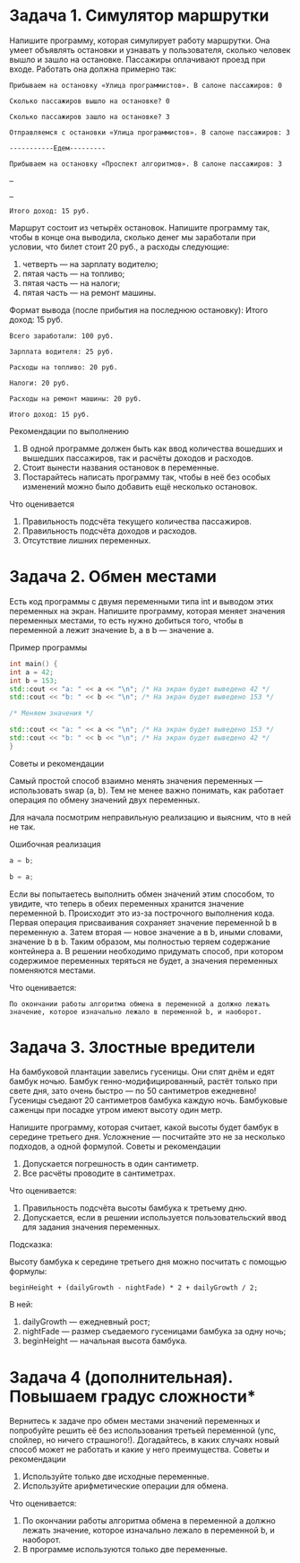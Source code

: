 # Задача 1. Симулятор маршрутки
Напишите программу, которая симулирует работу маршрутки. Она умеет объявлять остановки и узнавать у пользователя, сколько человек вышло и зашло на остановке. Пассажиры оплачивают проезд при входе. Работать она должна примерно так:
```
Прибываем на остановку «Улица программистов». В салоне пассажиров: 0

Сколько пассажиров вышло на остановке? 0

Сколько пассажиров зашло на остановке? 3

Отправляемся с остановки «Улица программистов». В салоне пассажиров: 3

-----------Едем---------

Прибываем на остановку «Проспект алгоритмов». В салоне пассажиров: 3

…

…

Итого доход: 15 руб.
```
Маршрут состоит из четырёх остановок. Напишите программу так, чтобы в конце она выводила, сколько денег мы заработали при условии, что билет стоит 20 руб., а расходы следующие:
1) четверть — на зарплату водителю;
2) пятая часть — на топливо;
3) пятая часть — на налоги;
4) пятая часть — на ремонт машины.

Формат вывода (после прибытия на последнюю остановку):
Итого доход: 15 руб.
```
Всего заработали: 100 руб.

Зарплата водителя: 25 руб.

Расходы на топливо: 20 руб.

Налоги: 20 руб.

Расходы на ремонт машины: 20 руб.

Итого доход: 15 руб.
```

Рекомендации по выполнению
1) В одной программе должен быть как ввод количества вошедших и вышедших пассажиров, так и расчёты доходов и расходов.
2) Стоит вынести названия остановок в переменные.
3) Постарайтесь написать программу так, чтобы в неё без особых изменений можно было добавить ещё несколько остановок.

Что оценивается
1) Правильность подсчёта текущего количества пассажиров.
2) Правильность подсчёта доходов и расходов.
3) Отсутствие лишних переменных.


# Задача 2. Обмен местами
Есть код программы с двумя переменными типа int и выводом этих переменных на экран. Напишите программу, которая меняет значения переменных местами, то есть нужно добиться того, чтобы в переменной a лежит значение b, а в b — значение a.

Пример программы 
```c++
int main() {
int a = 42;
int b = 153;
std::cout << "a: " << a << "\n"; /* На экран будет выведено 42 */
std::cout << "b: " << b << "\n"; /* На экран будет выведено 153 */

/* Меняем значения */

std::cout << "a: " << a << "\n"; /* На экран будет выведено 153 */
std::cout << "b: " << b << "\n"; /* На экран будет выведено 42 */
}
```
Советы и рекомендации

Самый простой способ взаимно менять значения переменных — использовать swap (a, b). Тем не менее важно понимать, как работает операция по обмену значений двух переменных.

Для начала посмотрим неправильную реализацию и выясним, что в ней не так.

Ошибочная реализация
```c++
a = b;

b = a;
```

Если вы попытаетесь выполнить обмен значений этим способом, то увидите, что теперь в обеих переменных хранится значение переменной b. Происходит это из-за построчного выполнения кода. Первая операция присваивания сохраняет значение переменной b в переменную a. Затем вторая — новое значение a в b, иными словами, значение b в b. Таким образом, мы полностью теряем содержание контейнера a. В решении необходимо придумать способ, при котором содержимое переменных теряться не будет, а значения переменных поменяются местами.

Что оценивается:
```
По окончании работы алгоритма обмена в переменной a должно лежать значение, которое изначально лежало в переменной b, и наоборот.
```
# Задача 3. Злостные вредители
На бамбуковой плантации завелись гусеницы. Они спят днём и едят бамбук ночью. Бамбук генно-модифицированный, растёт только при свете дня, зато очень быстро — по 50 сантиметров ежедневно! Гусеницы съедают 20 сантиметров бамбука каждую ночь. Бамбуковые саженцы при посадке утром имеют высоту один метр. 

Напишите программу, которая считает, какой высоты будет бамбук в середине третьего дня. Усложнение — посчитайте это не за несколько подходов, а одной формулой.
Советы и рекомендации
1) Допускается погрешность в один сантиметр.
2) Все расчёты проводите в сантиметрах.

Что оценивается:
1) Правильность подсчёта высоты бамбука к третьему дню.
2) Допускается, если в решении используется пользовательский ввод для задания значения переменных.

Подсказка:

Высоту бамбука к середине третьего дня можно посчитать с помощью формулы:
```
beginHeight + (dailyGrowth - nightFade) * 2 + dailyGrowth / 2;
```
В ней:

1) dailyGrowth — ежедневный рост;
2) nightFade — размер съедаемого гусеницами бамбука за одну ночь;
3) beginHeight — начальная высота бамбука.


# Задача 4 (дополнительная). Повышаем градус сложности*
Вернитесь к задаче про обмен местами значений переменных и попробуйте решить её без использования третьей переменной (упс, спойлер, но ничего страшного!). Догадайтесь, в каких случаях новый способ может не работать и какие у него преимущества.
Советы и рекомендации
1) Используйте только две исходные переменные.
2) Используйте арифметические операции для обмена.

Что оценивается:

1) По окончании работы алгоритма обмена в переменной a должно лежать значение, которое изначально лежало в переменной b, и наоборот.
2) В программе используются только две переменные.


